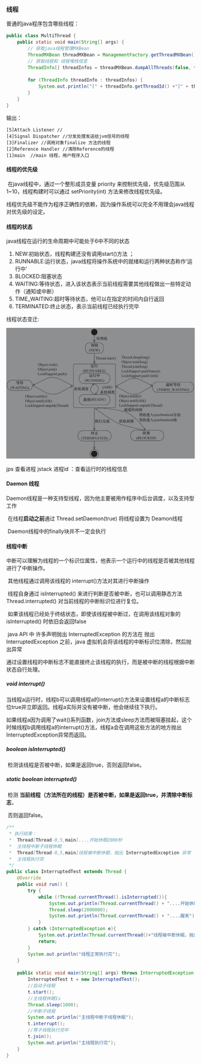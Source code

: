 ### 线程

  普通的java程序包含哪些线程：

```java
public class MultiThread {
	public static void main(String[] args) {
		// 获取java线程管理MXBean
		ThreadMXBean threadMXBean = ManagementFactory.getThreadMXBean();
		// 获取线程和 线程堆栈信息
		ThreadInfo[] threadInfos = threadMXBean.dumpAllThreads(false, false);
		
		for (ThreadInfo threadInfo : threadInfos) {
			System.out.println("[" + threadInfo.getThreadId() +"]" + threadInfo.getThreadName() );
		}
	}
}
```

输出：

```
[5]Attach Listener //
[4]Signal Dispatcher //分发处理发送给jvm信号的线程
[3]Finalizer //调用对象finalize 方法的线程
[2]Reference Handler //清除Reference的线程
[1]main  //main 线程，用户程序入口
```

#### 线程的优先级

​	在java线程中，通过一个整形成员变量 priority 来控制优先级，优先级范围从 1~10，线程构建时可以通过 setPriority(int) 方法来修改线程优先级。

​	线程优先级不能作为程序正确性的依赖，因为操作系统可以完全不用理会java线程对优先级的设定。

#### 线程的状态

  java线程在运行的生命周期中可能处于6中不同的状态

1. NEW:初始状态，线程构建还没有调用start()方法 ；
2. RUNNABLE:运行状态，java线程将操作系统中的就绪和运行两种状态称作‘运行中’
3. BLOCKED:阻塞状态
4. WAITING:等待状态，进入该状态表示当前线程需要其他线程做出一些特定动作（通知或中断）
5. TIME_WAITING:超时等待状态，他可以在指定的时间内自行返回
6. TERMINATED:终止状态，表示当前线程已经执行完毕

线程状态变迁:

![](./img/线程的状态.PNG)

  jps 查看进程
  jstack 进程id ：查看运行时的线程信息



#### Daemon 线程

​	Daemon线程是一种支持型线程，因为他主要被用作程序中后台调度，以及支持型工作

​	在线程**启动之前**通过 Thread.setDaemon(true) 将线程设置为 Deamon线程

​	Daemon线程中的finally块并不一定会执行

#### 线程中断

​	中断可以理解为线程的一个标识位属性，他表示一个运行中的线程是否被其他线程进行了中断操作。

​	其他线程通过调用该线程的 interrupt()方法对其进行中断操作

​	线程自身通过 isInterrupted() 来进行判断是否被中断，也可以调用静态方法 Thread.interrupted() 对当前线程的中断标识位进行复位。

​	如果该线程已经处于终结状态，即使该线程被中断过，在调用该线程对象的 isInterrupted() 时依旧会返回false

​	java API 中 许多声明抛出 InterruptedException 的方法在 抛出 InterruptedException 之前，java 虚拟机会将该线程的中断标识位清除，然后抛出异常



通过设置线程的中断标志不能直接终止该线程的执行，而是被中断的线程根据中断状态自行处理。

##### void interrupt()

​	当线程a运行时，线程b可以调用线程a的interrupt()方法来设置线程a的中断标志位true并立即返回。线程a实际并没有被中断，他会继续往下执行。

​	如果线程a因为调用了wait()系列函数，join方法或sleep方法而被阻塞挂起，这个时候线程b调用线程a的interrupt()方法，线程a会在调用这些方法的地方抛出InterruptedException异常而返回。

##### boolean isInterrupted()

​	检测该线程是否被中断，如果是返回true，否则返回false。

##### static boolean interrupted()

​	检测 **当前线程（方法所在的线程）**是否被中断，如果是返回true，并**清除中断标志**，

​	否则返回false。

```java
/**
 * 执行结果：
 *  Thread[Thread-0,5,main]....开始休眠2000秒
 *  主线程中断子线程休眠
 *  Thread[Thread-0,5,main]线程被中断休眠，抛出 InterruptedException 异常
 *  主线程执行完
 */
public class InterruptedTest extends Thread {
    @Override
    public void run() {
        try {
            while (!Thread.currentThread().isInterrupted()){
                System.out.println(Thread.currentThread() + "....开始休眠2000秒");
                Thread.sleep(2000000);
                System.out.println(Thread.currentThread() + "....醒来");
            }
        } catch (InterruptedException e){
            System.out.println(Thread.currentThread()+"线程被中断休眠，抛出 InterruptedException 异常");
            return;
        }
        System.out.println("线程正常执行完");
    }

    public static void main(String[] args) throws InterruptedException {
        InterruptedTest t = new InterruptedTest();
        //启动子线程
        t.start();
        //主线程休眠1s
        Thread.sleep(1000);
        //中断子线程
        System.out.println("主线程中断子线程休眠");
        t.interrupt();
        //等子线程执行完毕
        t.join();
        System.out.println("主线程执行完");
    }
}
```



